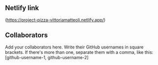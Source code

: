 ## Netlify link
(https://project-pizza-vittoriamatteoli.netlify.app/)


## Collaborators
Add your collaborators here. Write their GitHub usernames in square brackets. If there's more than one, separate them with a comma, like this:
[github-username-1, github-username-2]

